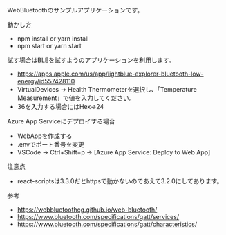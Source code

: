 WebBluetoothのサンプルアプリケーションです。

動かし方

- npm install or yarn install
- npm start or yarn start

試す場合はBLEを試すようのアプリケーションを利用します。

- https://apps.apple.com/us/app/lightblue-explorer-bluetooth-low-energy/id557428110
- VirtualDevices → Health Thermometerを選択し、「Temperature Measurement」で値を入力してください。
- 36を入力する場合にはHex→24

Azure App Serviceにデプロイする場合

- WebAppを作成する
- .envでポート番号を変更
- VSCode → Ctrl+Shift+p → [Azure App Service: Deploy to Web App]

注意点

- react-scriptsは3.3.0だとhttpsで動かないのであえて3.2.0にしてあります。

参考

- https://webbluetoothcg.github.io/web-bluetooth/
- https://www.bluetooth.com/specifications/gatt/services/
- https://www.bluetooth.com/specifications/gatt/characteristics/
